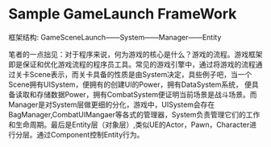 # Sample GameLaunch FrameWork
框架结构: GameSceneLaunch——System——Manager——Entity

笔者的一点拙见：对于程序来说，何为游戏的核心是什么？游戏的流程。游戏框架即是保证和优化游戏流程的程序员工具。常见的游戏引擎中，通过将游戏的流程通过关卡Scene表示，而关卡具备的性质是由System决定，具些例子吧，当一个Scene拥有UISystem，便拥有的创建UI的Power，拥有DataSystem系统，
便具备读取和存储数据Power，拥有CombatSystem便证明当前场景是战斗场景。而Manager是对System层做更细的分化，游戏中，UISystem会存在BagManager,CombatUIMangaer等各式的管理器，System负责管理它们的工作和生命周期。最后是Entity层（对象层）,类似UE的Actor，Pawn，Character进行分层。通过Component控制Entity行为。
